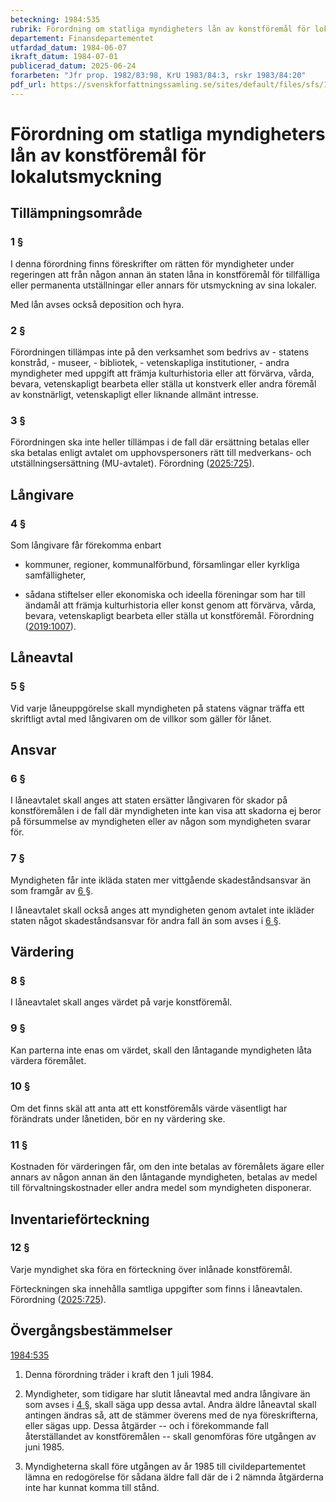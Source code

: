 ```yaml
---
beteckning: 1984:535
rubrik: Förordning om statliga myndigheters lån av konstföremål för lokalutsmyckning
departement: Finansdepartementet
utfardad_datum: 1984-06-07
ikraft_datum: 1984-07-01
publicerad_datum: 2025-06-24
forarbeten: "Jfr prop. 1982/83:98, KrU 1983/84:3, rskr 1983/84:20"
pdf_url: https://svenskforfattningssamling.se/sites/default/files/sfs/1984-06/SFS1984-535.pdf
---
```


# Förordning om statliga myndigheters lån av konstföremål för lokalutsmyckning

## Tillämpningsområde

### 1 §

I denna förordning finns föreskrifter om rätten för myndigheter under regeringen att från någon annan än staten låna in konstföremål för tillfälliga eller permanenta utställningar eller annars för utsmyckning av sina lokaler.

Med lån avses också deposition och hyra.

### 2 §

Förordningen tillämpas inte på den verksamhet som bedrivs av - statens konstråd, - museer, - bibliotek, - vetenskapliga institutioner, - andra myndigheter med uppgift att främja kulturhistoria eller att förvärva, vårda, bevara, vetenskapligt bearbeta eller ställa ut konstverk eller andra föremål av konstnärligt, vetenskapligt eller liknande allmänt intresse.

### 3 §

Förordningen ska inte heller tillämpas i de fall där ersättning betalas eller ska betalas enligt avtalet om upphovspersoners rätt till medverkans- och utställningsersättning (MU-avtalet). Förordning ([2025:725](https://selex.se/eli/sfs/2025/725)).

## Långivare

### 4 §

Som långivare får förekomma enbart

- kommuner, regioner, kommunalförbund, församlingar eller kyrkliga samfälligheter,

- sådana stiftelser eller ekonomiska och ideella föreningar som har till ändamål att främja kulturhistoria eller konst genom att förvärva, vårda, bevara, vetenskapligt bearbeta eller ställa ut konstföremål. Förordning ([2019:1007](https://selex.se/eli/sfs/2019/1007)).

## Låneavtal

### 5 §

Vid varje låneuppgörelse skall myndigheten på statens vägnar träffa ett skriftligt avtal med långivaren om de villkor som gäller för lånet.

## Ansvar

### 6 §

I låneavtalet skall anges att staten ersätter långivaren för skador på konstföremålen i de fall där myndigheten inte kan visa att skadorna ej beror på försummelse av myndigheten eller av någon som myndigheten svarar för.

### 7 §

Myndigheten får inte ikläda staten mer vittgående skadeståndsansvar än som framgår av [6 §](#6).

I låneavtalet skall också anges att myndigheten genom avtalet inte ikläder staten något skadeståndsansvar för andra fall än som avses i [6 §](#6).

## Värdering

### 8 §

I låneavtalet skall anges värdet på varje konstföremål.

### 9 §

Kan parterna inte enas om värdet, skall den låntagande myndigheten låta värdera föremålet.

### 10 §

Om det finns skäl att anta att ett konstföremåls värde väsentligt har förändrats under lånetiden, bör en ny värdering ske.

### 11 §

Kostnaden för värderingen får, om den inte betalas av föremålets ägare eller annars av någon annan än den låntagande myndigheten, betalas av medel till förvaltningskostnader eller andra medel som myndigheten disponerar.

## Inventarieförteckning

### 12 §

Varje myndighet ska föra en förteckning över inlånade konstföremål.

Förteckningen ska innehålla samtliga uppgifter som finns i låneavtalen. Förordning ([2025:725](https://selex.se/eli/sfs/2025/725)).

## Övergångsbestämmelser

[1984:535](https://selex.se/eli/sfs/1984/535)

1. Denna förordning träder i kraft den 1 juli 1984.

2. Myndigheter, som tidigare har slutit låneavtal med andra långivare än som avses i [4 §](#4), skall säga upp dessa avtal. Andra äldre låneavtal skall antingen ändras så, att de stämmer överens med de nya föreskrifterna, eller sägas upp. Dessa åtgärder -- och i förekommande fall återställandet av konstföremålen -- skall genomföras före utgången av juni 1985.

3. Myndigheterna skall före utgången av år 1985 till civildepartementet lämna en redogörelse för sådana äldre fall där de i 2 nämnda åtgärderna inte har kunnat komma till stånd.
